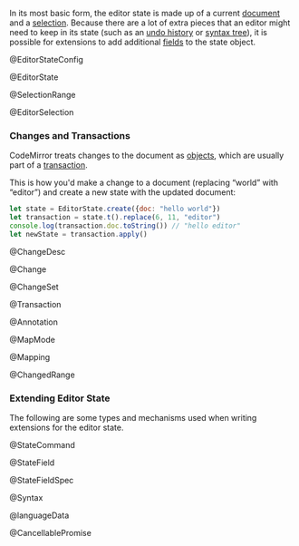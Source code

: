 In its most basic form, the editor state is made up of a current <a
href="#state.EditorState.doc">document</a> and a <a
href="#state.EditorState.selection">selection</a>. Because there are a
lot of extra pieces that an editor might need to keep in its state
(such as an <a href="#history">undo history</a> or <a
href="#state.Syntax">syntax tree</a>), it is possible for extensions
to add additional <a href="#state.StateField">fields</a> to the state
object.

@EditorStateConfig

@EditorState

@SelectionRange

@EditorSelection

### Changes and Transactions

CodeMirror treats changes to the document as [objects](#state.Change),
which are usually part of a [transaction](#state.Transaction).

This is how you'd make a change to a document (replacing “world” with
“editor”) and create a new state with the updated document:

```javascript
let state = EditorState.create({doc: "hello world"})
let transaction = state.t().replace(6, 11, "editor")
console.log(transaction.doc.toString()) // "hello editor"
let newState = transaction.apply()
```

@ChangeDesc

@Change

@ChangeSet

@Transaction

@Annotation

@MapMode

@Mapping

@ChangedRange

### Extending Editor State

The following are some types and mechanisms used when writing
extensions for the editor state.

@StateCommand

@StateField

@StateFieldSpec

@Syntax

@languageData

@CancellablePromise
